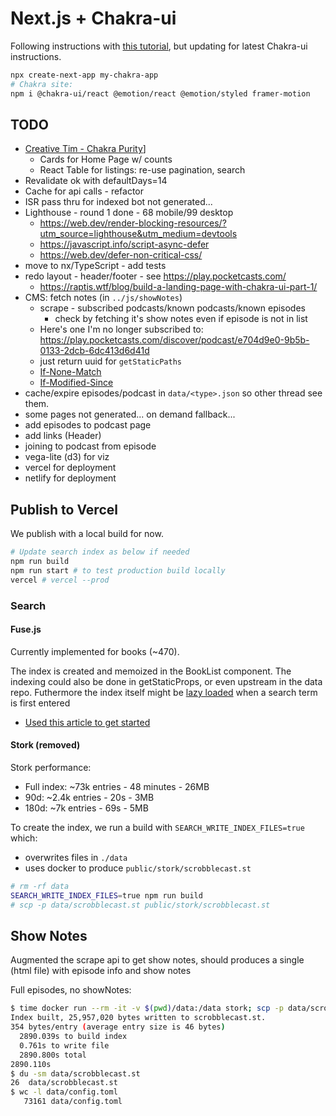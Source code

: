 # Next.js + Chakra-ui

Following instructions with [this tutorial](https://www.freecodecamp.org/news/how-to-use-chakra-ui-with-next-js-and-react/), but updating for latest Chakra-ui instructions.

```bash
npx create-next-app my-chakra-app
# Chakra site:
npm i @chakra-ui/react @emotion/react @emotion/styled framer-motion
```

## TODO

- [Creative Tim - Chakra Purity](https://demos.creative-tim.com/docs-purity-ui-dashboard/)]
  - Cards for Home Page w/ counts
  - React Table for listings:  re-use pagination, search
- Revalidate ok with defaultDays=14
- Cache for api calls - refactor
- ISR pass thru for indexed bot not generated...
- Lighthouse - round 1 done - 68 mobile/99 desktop
  - <https://web.dev/render-blocking-resources/?utm_source=lighthouse&utm_medium=devtools>
  - <https://javascript.info/script-async-defer>
  - <https://web.dev/defer-non-critical-css/>
- move to nx/TypeScript - add tests
- redo layout - header/footer - see <https://play.pocketcasts.com/>
  - <https://raptis.wtf/blog/build-a-landing-page-with-chakra-ui-part-1/>
- CMS: fetch notes (in `../js/showNotes`)
  - scrape - subscribed podcasts/known podcasts/known episodes
    - check by fetching it's show notes even if episode is not in list
  - Here's one I'm no longer subscribed to: <https://play.pocketcasts.com/discover/podcast/e704d9e0-9b5b-0133-2dcb-6dc413d6d41d>
  - just return uuid for `getStaticPaths`
  - [If-None-Match](https://developer.mozilla.org/en-US/docs/Web/HTTP/Headers/If-None-Match)
  - [If-Modified-Since](https://developer.mozilla.org/en-US/docs/Web/HTTP/Headers/If-Modified-Since)
- cache/expire episodes/podcast in `data/<type>.json` so other thread see them.
- some pages not generated... on demand fallback...
- add episodes to podcast page
- add links (Header)
- joining to podcast from episode
- vega-lite (d3) for viz
- vercel  for deployment
- netlify for deployment

## Publish to Vercel

We publish with a local build for now.

```bash
# Update search index as below if needed
npm run build
npm run start # to test production build locally
vercel # vercel --prod
```

### Search

#### Fuse.js

Currently implemented for books (~470).

The index is created and memoized in the BookList component.
The indexing could also be done in getStaticProps, or even upstream in the data repo.
Futhermore the index itself might be [lazy loaded](https://nextjs.org/docs/advanced-features/dynamic-import) when a search term is first entered

- [Used this article to get started](https://www.freecodecamp.org/news/how-to-add-search-to-a-react-app-with-fuse-js/)

#### Stork (removed)

Stork performance:

- Full index: ~73k entries - 48 minutes - 26MB
- 90d: ~2.4k entries - 20s - 3MB
- 180d: ~7k entries - 69s - 5MB

<!-- TODO: refine for Fuse/Lunr -->
To create the index, we run a build with `SEARCH_WRITE_INDEX_FILES=true` which:

- overwrites files in `./data`
- uses docker to produce `public/stork/scrobblecast.st`

```bash
# rm -rf data
SEARCH_WRITE_INDEX_FILES=true npm run build
# scp -p data/scrobblecast.st public/stork/scrobblecast.st
```

## Show Notes

Augmented the scrape api to get show notes, should produces a single (html file) with episode info and show notes

Full episodes, no showNotes:

```bash
$ time docker run --rm -it -v $(pwd)/data:/data stork; scp -p data/scrobblecast.st public/stork/scrobblecast.st
Index built, 25,957,020 bytes written to scrobblecast.st.
354 bytes/entry (average entry size is 46 bytes)
  2890.039s to build index
  0.761s to write file
  2890.800s total
2890.110s
$ du -sm data/scrobblecast.st 
26  data/scrobblecast.st
$ wc -l data/config.toml 
   73161 data/config.toml
```
